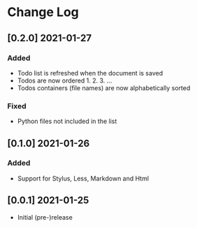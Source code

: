 # Change Log

## [0.2.0] 2021-01-27
### Added
- Todo list is refreshed when the document is saved
- Todos are now ordered 1. 2. 3. ...
- Todos containers (file names) are now alphabetically sorted

### Fixed
- Python files not included in the list

## [0.1.0] 2021-01-26
### Added
- Support for Stylus, Less, Markdown and Html

## [0.0.1] 2021-01-25
- Initial (pre-)release
